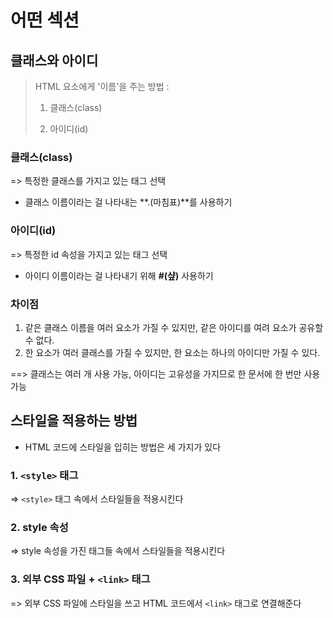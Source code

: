 # 어떤 섹션

## 클래스와 아이디

> HTML 요소에게 '이름'을 주는 방법 :
>
>  1) 클래스(class)
>
>  2) 아이디(id)

### 클래스(class)

=> 특정한 클래스를 가지고 있는 태그 선택

*  클래스 이름이라는 걸 나타내는 **.(마침표)**를 사용하기

### 아이디(id)

=> 특정한 id 속성을 가지고 있는 태그 선택

* 아이디 이름이라는 걸 나타내기 위해 **#(샾)** 사용하기

### 차이점

1. 같은 클래스 이름을 여러 요소가 가질 수 있지만, 같은 아이디를 여려 요소가 공유할 수 없다.
2. 한 요소가 여러 클래스를 가질 수 있지만, 한 요소는 하나의 아이디만 가질 수 있다.

==> 클래스는 여러 개 사용 가능, 아이디는 고유성을 가지므로 한 문서에 한 번만 사용 가능

## 스타일을 적용하는 방법

* HTML 코드에 스타일을 입히는 방법은 세 가지가 있다

### 1. `<style>` 태그

=> `<style>` 태그 속에서 스타일들을 적용시킨다

### 2. style 속성

=> style 속성을 가진 태그들 속에서 스타일들을 적용시킨다

### 3. 외부 CSS 파일 + `<link>` 태그

=> 외부 CSS 파일에 스타일을 쓰고 HTML 코드에서 `<link>` 태그로 연결해준다

